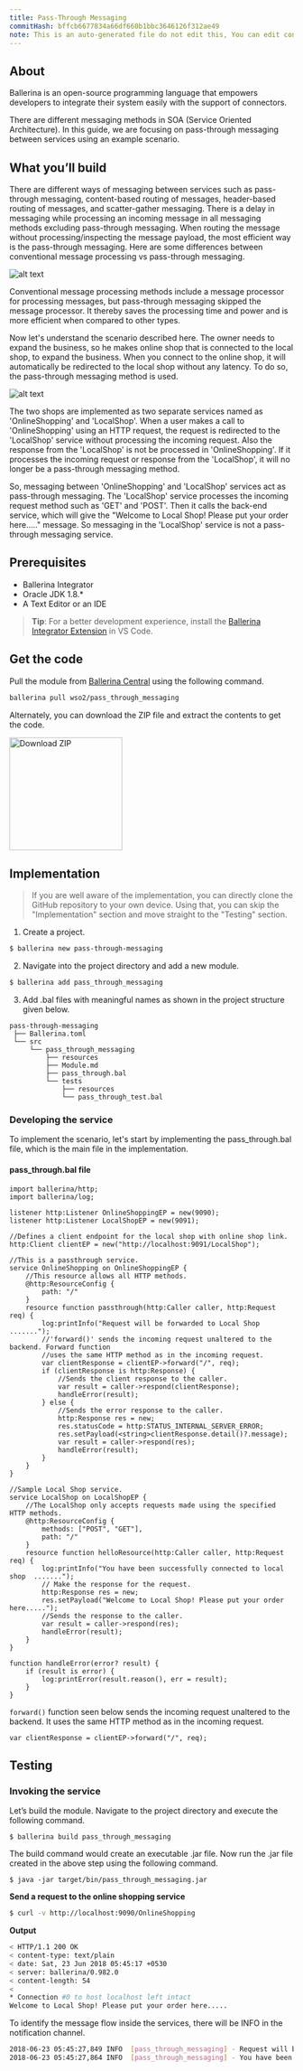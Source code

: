 ```yaml
---
title: Pass-Through Messaging
commitHash: bffcb6677834a66df660b1bbc3646126f312ae49
note: This is an auto-generated file do not edit this, You can edit content in "ballerina-integrator" repo
---
```


## About

Ballerina is an open-source programming language that empowers developers to integrate their system easily with the support of connectors.

There are different messaging methods in SOA (Service Oriented Architecture). In this guide, we are focusing on pass-through messaging between services using an example scenario.

## What you’ll build

There are different ways of messaging between services such as pass-through messaging, content-based routing of messages, header-based routing of messages, and scatter-gather messaging. There is a delay in messaging while processing an incoming message in all messaging methods excluding pass-through messaging. When routing the message without processing/inspecting the message payload, the most efficient way is the pass-through messaging. Here are some differences between conventional message processing vs pass-through messaging.

![alt text](../../../../../assets/img/pass-through-messaging-1.svg)

Conventional message processing methods include a message processor for processing messages, but pass-through messaging skipped the message processor. It thereby saves the processing time and power and is more efficient when compared to other types.

Now let's understand the scenario described here. The owner needs to expand the business, so he makes online shop that is connected to the local shop, to expand the business. When you connect to the online shop, it will automatically be redirected to the local shop without any latency. To do so, the pass-through messaging method is used.

![alt text](../../../../../assets/img/pass-through-messaging-2.svg	)

The two shops are implemented as two separate services named as 'OnlineShopping' and 'LocalShop'. When a user makes a call to 'OnlineShopping' using an HTTP request, the request is redirected to the 'LocalShop' service without processing the incoming request. Also the response from the 'LocalShop' is not be processed in 'OnlineShopping'. If it processes the incoming request or response from the 'LocalShop', it will no longer be a pass-through messaging method. 

So, messaging between 'OnlineShopping' and 'LocalShop' services act as pass-through messaging. The 'LocalShop' service processes the incoming request method such as 'GET' and 'POST'. Then it calls the back-end service, which will give the "Welcome to Local Shop! Please put your order here....." message. So messaging in the 'LocalShop' service is not a pass-through messaging service.

## Prerequisites
 
* Ballerina Integrator
* Oracle JDK 1.8.*
* A Text Editor or an IDE 
> **Tip**: For a better development experience, install the [Ballerina Integrator Extension](https://marketplace.visualstudio.com/items?itemName=WSO2.ballerina-integrator) in VS Code.

## Get the code

Pull the module from [Ballerina Central](https://central.ballerina.io/) using the following command.

```bash
ballerina pull wso2/pass_through_messaging
```

Alternately, you can download the ZIP file and extract the contents to get the code.

<a href="../../../../../assets/zip/pass-through-messaging.zip">
    <img src="../../../../../assets/img/download-zip.png" width="200" alt="Download ZIP">
</a>

## Implementation

> If you are well aware of the implementation, you can directly clone the GitHub repository to your own device. Using that, you can skip the "Implementation" section and move straight to the "Testing" section.

1. Create a project.
```bash
$ ballerina new pass-through-messaging
```

 2. Navigate into the project directory and add a new module.
```bash
$ ballerina add pass_through_messaging
```

3. Add .bal files with meaningful names as shown in the project structure given below.
```
pass-through-messaging
 ├── Ballerina.toml
 └── src
     └── pass_through_messaging
         ├── resources
         ├── Module.md
         ├── pass_through.bal
         └── tests
             ├── resources
             └── pass_through_test.bal
```

### Developing the service

To implement the scenario, let's start by implementing the pass_through.bal file, which is the main file in the implementation.

#### pass_through.bal file
```ballerina
import ballerina/http;
import ballerina/log;

listener http:Listener OnlineShoppingEP = new(9090);
listener http:Listener LocalShopEP = new(9091);

//Defines a client endpoint for the local shop with online shop link.
http:Client clientEP = new("http://localhost:9091/LocalShop");

//This is a passthrough service.
service OnlineShopping on OnlineShoppingEP {
    //This resource allows all HTTP methods.
    @http:ResourceConfig {
        path: "/"
    }
    resource function passthrough(http:Caller caller, http:Request req) {
        log:printInfo("Request will be forwarded to Local Shop  .......");
        //'forward()' sends the incoming request unaltered to the backend. Forward function
        //uses the same HTTP method as in the incoming request.
        var clientResponse = clientEP->forward("/", req);
        if (clientResponse is http:Response) {
            //Sends the client response to the caller.
            var result = caller->respond(clientResponse);
            handleError(result);
        } else {
            //Sends the error response to the caller.
            http:Response res = new;
            res.statusCode = http:STATUS_INTERNAL_SERVER_ERROR;
            res.setPayload(<string>clientResponse.detail()?.message);
            var result = caller->respond(res);
            handleError(result);
        }
    }
}

//Sample Local Shop service.
service LocalShop on LocalShopEP {
    //The LocalShop only accepts requests made using the specified HTTP methods.
    @http:ResourceConfig {
        methods: ["POST", "GET"],
        path: "/"
    }
    resource function helloResource(http:Caller caller, http:Request req) {
        log:printInfo("You have been successfully connected to local shop  .......");
        // Make the response for the request.
        http:Response res = new;
        res.setPayload("Welcome to Local Shop! Please put your order here.....");
        //Sends the response to the caller.
        var result = caller->respond(res);
        handleError(result);
    }
}

function handleError(error? result) {
    if (result is error) {
        log:printError(result.reason(), err = result);
    }
}
```

`forward()` function seen below sends the incoming request unaltered to the backend. It uses the same HTTP method as in the incoming request.
```ballerina
var clientResponse = clientEP->forward("/", req);
```

## Testing 

### Invoking the service

Let’s build the module. Navigate to the project directory and execute the following command.
```
$ ballerina build pass_through_messaging
```

The build command would create an executable .jar file. Now run the .jar file created in the above step using the following command.
```
$ java -jar target/bin/pass_through_messaging.jar
```

**Send a request to the online shopping service**
```bash
$ curl -v http://localhost:9090/OnlineShopping
```
**Output**

```bash
< HTTP/1.1 200 OK
< content-type: text/plain
< date: Sat, 23 Jun 2018 05:45:17 +0530
< server: ballerina/0.982.0
< content-length: 54
< 
* Connection #0 to host localhost left intact
Welcome to Local Shop! Please put your order here.....
```

To identify the message flow inside the services, there will be INFO in the notification channel.

```bash
2018-06-23 05:45:27,849 INFO  [pass_through_messaging] - Request will be forwarded to Local Shop  .......
2018-06-23 05:45:27,864 INFO  [pass_through_messaging] - You have been successfully connected to local shop  .......
```
